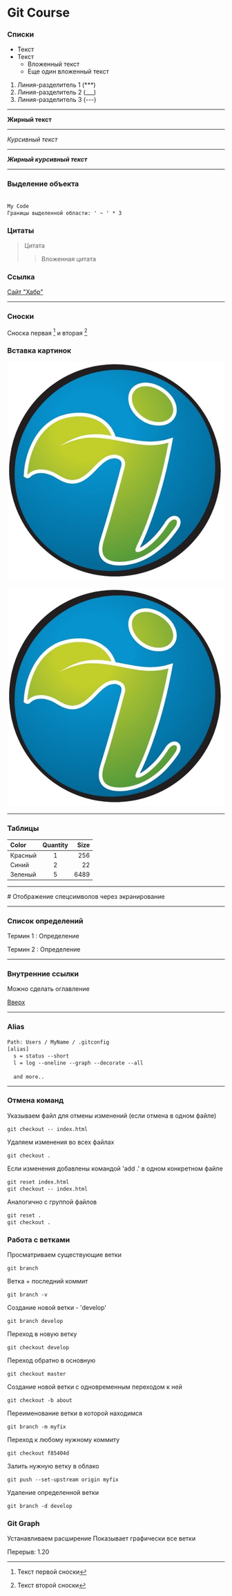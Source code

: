 # Git Course  

<a id="ancor"></a>

### Списки

* Текст
* Текст
  * Вложенный текст
  * Еще один вложенный текст

1. Линия-разделитель 1 (***)
1. Линия-разделитель 2 (___)
1. Линия-разделитель 3 (---)

*** 
__Жирный текст__

***

_Курсивный текст_

*** 

___Жирный курсивный текст___

***

### Выделение объекта 

~~~

My Code 
Границы выделенной области: ' ~ ' * 3

~~~

### Цитаты
> Цитата
  >> Вложенная цитата

### Ссылка

[Сайт "Хабр"](https://habr.com/)  

***

### Сноски

Сноска первая [^1] и вторая [^2]
[^1]: Текст первой сноски
[^2]: Текст второй сноски

### Вставка картинок

![Просто картинка](images/logo.jpg)

[![Картинка со ссылкой](images/logo.jpg)](https://habr.com/)


***

### Таблицы

| Color | Quantity | Size |
:-------|:--------:|------:
Красный | 1 | 256
Синий | 2 | 22
Зеленый | 5 | 6489

***
\# Отображение спецсимволов через экранирование

***
### Список определений

Термин 1
: Определение

Термин 2
: Определение

***
### Внутренние ссылки
Можно сделать оглавление

[Вверх](#ancor)


***
### Alias

~~~
Path: Users / MyName / .gitconfig
[alias]
  s = status --short
  l = log --oneline --graph --decorate --all

  and more..
~~~

***
### Отмена команд

Указываем файл для отмены изменений (если отмена в одном файле)
~~~
git checkout -- index.html
~~~

Удаляем изменения во всех файлах
~~~
git checkout .
~~~

Если изменения добавлены командой 'add .' в одном конкретном файле
~~~
git reset index.html
git checkout -- index.html
~~~

Аналогично с группой файлов
~~~
git reset . 
git checkout .
~~~

### Работа с ветками

Просматриваем существующие ветки
~~~
git branch
~~~
Ветка + последний коммит
~~~
git branch -v
~~~

Создание новой ветки - 'develop'
~~~
git branch develop
~~~

Переход в новую ветку
~~~
git checkout develop
~~~

Переход обратно в основную
~~~
git checkout master
~~~

Создание новой ветки с одновременным переходом к ней
~~~
git checkout -b about
~~~

Переименование ветки в которой находимся
~~~
git branch -m myfix
~~~

Переход к любому нужному коммиту
~~~
git checkout f85404d
~~~

Залить нужную ветку в облако
~~~
git push --set-upstream origin myfix
~~~

Удаление определенной ветки
~~~
git branch -d develop
~~~

### Git Graph
Устанавливаем расширение
Показывает графически все ветки

Перерыв: 1.20


